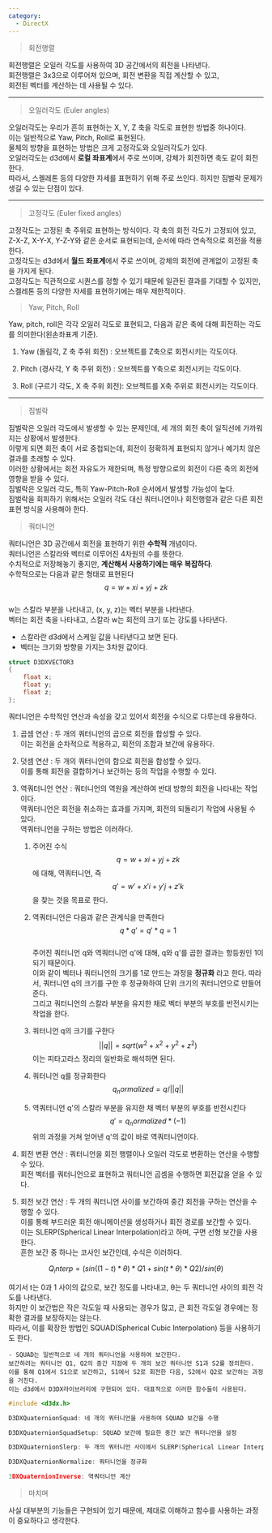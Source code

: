 ```yaml
---
category:
  - DirectX
---
```


>회전행렬

회전행렬은 오일러 각도를 사용하여 3D 공간에서의 회전을 나타낸다.   
회전행렬은 3x3으로 이루어져 있으며, 회전 변환을 직접 계산할 수 있고,   
회전된 벡터를 계산하는 데 사용될 수 있다.   

***

>오일러각도 (Euler angles)

오일러각도는 우리가 흔히 표현하는 X, Y, Z 축을 각도로 표현한 방법중 하나이다.   
이는 일반적으로 Yaw, Pitch, Roll로 표현된다.   
물체의 방향을 표현하는 방법은 크게 고정각도와 오일러각도가 있다.   
오일러각도는 d3d에서 **로컬 좌표계**에서 주로 쓰이며, 강체가 회전하면 축도 같이 회전한다.   
따라서, 스켈레톤 등의 다양한 자세를 표현하기 위해 주로 쓰인다. 하지만 짐벌락 문제가 생길 수 있는 단점이 있다.   

***

>고정각도 (Euler fixed angles)

고정각도는 고정된 축 주위로 표현하는 방식이다. 각 축의 회전 각도가 고정되어 있고,   
Z-X-Z, X-Y-X, Y-Z-Y와 같은 순서로 표현되는데, 순서에 따라 연속적으로 회전을 적용한다.   
고정각도는 d3d에서 **월드 좌표계**에서 주로 쓰이며, 강체의 회전에 관계없이 고정된 축을 가지게 된다.   
고정각도는 직관적으로 시퀀스를 정할 수 있기 때문에 일관된 결과를 기대할 수 있지만,   
스켈레톤 등의 다양한 자세를 표현하기에는 매우 제한적이다.

>Yaw, Pitch, Roll

Yaw, pitch, roll은 각각 오일러 각도로 표현되고, 다음과 같은 축에 대해 회전하는 각도를 의미한다(왼손좌표계 기준).   

1. Yaw (돌림각, Z 축 주위 회전) : 오브젝트를 Z축으로 회전시키는 각도이다.   

2. Pitch (경사각, Y 축 주위 회전) : 오브젝트를 Y축으로 회전시키는 각도이다.   

3. Roll (구르기 각도, X 축 주위 회전): 오브젝트를 X축 주위로 회전시키는 각도이다.   

***

>짐벌락

짐벌락은 오일러 각도에서 발생할 수 있는 문제인데, 세 개의 회전 축이 일직선에 가까워지는 상황에서 발생한다.   
이렇게 되면 회전 축이 서로 중첩되는데, 회전이 정확하게 표현되지 않거나 예기치 않은 결과를 초래할 수 있다.   
이러한 상황에서는 회전 자유도가 제한되며, 특정 방향으로의 회전이 다른 축의 회전에 영향을 받을 수 있다.   
짐벌락은 오일러 각도, 특히 Yaw-Pitch-Roll 순서에서 발생할 가능성이 높다.   
짐벌락을 회피하기 위해서는 오일러 각도 대신 쿼터니언이나 회전행렬과 같은 다른 회전 표현 방식을 사용해야 한다.   

>쿼터니언

쿼터니언은 3D 공간에서 회전을 표현하기 위한 **수학적** 개념이다.   
쿼터니언은 스칼라와 벡터로 이루어진 4차원의 수를 뜻한다.   
수치적으로 저장해놓기 좋지만, **계산해서 사용하기에는 매우 복잡하다**.   
수학적으로는 다음과 같은 형태로 표현된다   
$$
q = w + xi + yj + zk
$$   
w는 스칼라 부분을 나타내고, (x, y, z)는 벡터 부분을 나타낸다.   
벡터는 회전 축을 나타내고, 스칼라 w는 회전의 크기 또는 강도를 나타낸다.   

- 스칼라란 d3d에서 스케일 값을 나타낸다고 보면 된다.   
- 벡터는 크기와 방향을 가지는 3차원 값이다.   

```c++
struct D3DXVECTOR3
{
    float x;
    float y;
    float z;
};
```

쿼터니언은 수학적인 연산과 속성을 갖고 있어서 회전을 수식으로 다루는데 유용하다.   

1. 곱셈 연산 : 두 개의 쿼터니언의 곱으로 회전을 합성할 수 있다.   
이는 회전을 순차적으로 적용하고, 회전의 조합과 보간에 유용하다.   

2. 덧셈 연산 : 두 개의 쿼터니언의 합으로 회전을 합성할 수 있다.   
이를 통해 회전을 결합하거나 보간하는 등의 작업을 수행할 수 있다.   

3. 역쿼터니언 연산 : 쿼터니언의 역원을 계산하여 반대 방향의 회전을 나타내는 작업이다.   
역쿼터니언은 회전을 취소하는 효과를 가지며, 회전의 되돌리기 작업에 사용될 수 있다.   
역쿼터니언을 구하는 방법은 이러하다.   

    1. 주어진 수식   
    $$
    q = w + xi + yj + zk
    $$
    에 대해, 역쿼터니언, 즉   
    $$
    q' = w' + x'i + y'j + z'k    
    $$
    을 찾는 것을 목표로 한다.   

    2. 역쿼터니언은 다음과 같은 관계식을 만족한다   
    $$
    q * q' = q' * q = 1
    $$   
    주어진 쿼터니언 q와 역쿼터니언 q'에 대해, q와 q'를 곱한 결과는 항등원인 1이 되기 때문이다.  
    이와 같이 벡터나 쿼터니언의 크기를 1로 만드는 과정을 **정규화** 라고 한다. 
    따라서, 쿼터니언 q의 크기를 구한 후 정규화하여 단위 크기의 쿼터니언으로 만들어준다.   
    그리고 쿼터니언의 스칼라 부분을 유지한 채로 벡터 부분의 부호를 반전시키는 작업을 한다.   

    3. 쿼터니언 q의 크기를 구한다   
    $$
    ||q|| = sqrt(w^2 + x^2 + y^2 + z^2)
    $$
    이는 피타고라스 정리의 일반화로 해석하면 된다.   

    4. 쿼터니언 q를 정규화한다   
    $$
    q_normalized = q / ||q||
    $$

    5. 역쿼터니언 q'의 스칼라 부분을 유지한 채 벡터 부분의 부호를 반전시킨다   
    $$
    q' = q_normalized * (-1)
    $$
    위의 과정을 거쳐 얻어낸 q'의 값이 바로 역쿼터니언이다.

4. 회전 변환 연산 : 쿼터니언을 회전 행렬이나 오일러 각도로 변환하는 연산을 수행할 수 있다.   
회전 벡터를 쿼터니언으로 표현하고 쿼터니언 곱셈을 수행하면 회전값을 얻을 수 있다.

5. 회전 보간 연산 : 두 개의 쿼터니언 사이를 보간하여 중간 회전을 구하는 연산을 수행할 수 있다.   
이를 통해 부드러운 회전 애니메이션을 생성하거나 회전 경로를 보간할 수 있다.   
이는 SLERP(Spherical Linear Interpolation)라고 하며, 구면 선형 보간을 사용한다.   
흔한 보간 중 하나는 코사인 보간인데, 수식은 이러하다.   

$$
Q_interp = (sin((1 - t) * θ) * Q1 + sin(t * θ) * Q2) / sin(θ)
$$   

여기서 t는 0과 1 사이의 값으로, 보간 정도를 나타내고, θ는 두 쿼터니언 사이의 회전 각도를 나타낸다.   
하지만 이 보간법은 작은 각도일 때 사용되는 경우가 많고, 큰 회전 각도일 경우에는 정확한 결과를 보장하지는 않는다.   
따라서, 이를 확장한 방법인 SQUAD(Spherical Cubic Interpolation) 등을 사용하기도 한다.   

    - SQUAD는 일반적으로 네 개의 쿼터니언을 사용하여 보간한다.   
    보간하려는 쿼터니언 Q1, Q2의 중간 지점에 두 개의 보간 쿼터니언 S1과 S2를 정의한다.   
    이를 통해 Q1에서 S1으로 보간하고, S1에서 S2로 회전한 다음, S2에서 Q2로 보간하는 과정을 거친다.   
    이는 d3d에서 D3DX라이브러리에 구현되어 있다. 대표적으로 이러한 함수들이 사용된다.   

```c++
#include <d3dx.h>

D3DXQuaternionSquad: 네 개의 쿼터니언을 사용하여 SQUAD 보간을 수행

D3DXQuaternionSquadSetup: SQUAD 보간에 필요한 중간 보간 쿼터니언을 설정

D3DXQuaternionSlerp: 두 개의 쿼터니언 사이에서 SLERP(Spherical Linear Interpolation)를 수행

D3DXQuaternionNormalize: 쿼터니언을 정규화

3DXQuaternionInverse: 역쿼터니언 계산
```

>마치며

사실 대부분의 기능들은 구현되어 있기 때문에, 제대로 이해하고 함수를 사용하는 과정이 중요하다고 생각한다.